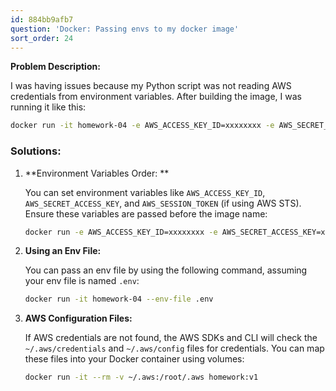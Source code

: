 ```yaml
---
id: 884bb9afb7
question: 'Docker: Passing envs to my docker image'
sort_order: 24
---
```


**Problem Description:** 

I was having issues because my Python script was not reading AWS credentials from environment variables. After building the image, I was running it like this:

```bash
docker run -it homework-04 -e AWS_ACCESS_KEY_ID=xxxxxxxx -e AWS_SECRET_ACCESS_KEY=xxxxxx
```

### Solutions:

1. **Environment Variables Order: **
   
   You can set environment variables like `AWS_ACCESS_KEY_ID`, `AWS_SECRET_ACCESS_KEY`, and `AWS_SESSION_TOKEN` (if using AWS STS). Ensure these variables are passed before the image name:

   ```bash
   docker run -e AWS_ACCESS_KEY_ID=xxxxxxxx -e AWS_SECRET_ACCESS_KEY=xxxxxx -it homework-04
   ```

2. **Using an Env File:**

   You can pass an env file by using the following command, assuming your env file is named `.env`:

   ```bash
   docker run -it homework-04 --env-file .env
   ```

3. **AWS Configuration Files:**

   If AWS credentials are not found, the AWS SDKs and CLI will check the `~/.aws/credentials` and `~/.aws/config` files for credentials. You can map these files into your Docker container using volumes:

   ```bash
   docker run -it --rm -v ~/.aws:/root/.aws homework:v1
   ```
